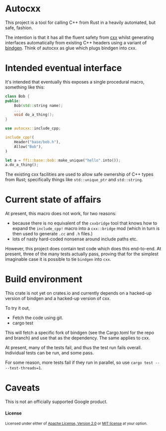 # Autocxx

This project is a tool for calling C++ from Rust in a heavily automated, but safe, fashion.

The intention is that it has all the fluent safety from [cxx](https://github.com/dtolnay/cxx) whilst generating interfaces automatically from existing C++ headers using a variant of [bindgen](https://docs.rs/bindgen/0.54.1/bindgen/). Think of autocxx as glue which plugs bindgen into cxx.

# Intended eventual interface

It's intended that eventually this exposes a single procedural macro, something like this:

```cpp
class Bob {
public:
    Bob(std::string name);
    ...
    void do_a_thing();
}
```

```rust
use autocxx::include_cpp;

include_cpp!(
    Header("base/bob.h"),
    Allow("Bob"),
)

let a = ffi::base::bob::make_unique("hello".into());
a.do_a_thing();
```

The existing cxx facilities are used to allow safe ownership of C++ types from Rust; specifically things like `std::unique_ptr` and `std::string`.

# Current state of affairs

At present, this macro does not work, for two reasons:
*  because there is no equivalent of the `cxxbridge` tool that knows how to expand the `include_cpp!` macro into a `cxx::bridge` mod (which in turn is then used to generate `.cc` and `.h` files.)
* lots of nasty hard-coded nonsense around include paths etc.

However, this project does contain test code which does this end-to-end. At present, three of the many tests actually pass, proving that for the simplest imaginable case it is possible to tie `bindgen` into `cxx`.

# Build environment

This crate is not yet on crates.io and currently depends on a hacked-up version of bindgen
and a hacked-up version of cxx.

To try it out,

* Fetch the code using git.
* cargo test

This will fetch a specific fork of bindgen (see the Cargo.toml for the repo and branch) and use that as the dependency. The same applies to cxx.

At present, many of the tests fail, and thus the test run fails overall. Individual tests can be run, and some pass.

For some reason, more tests fail if they run in parallel, so use `cargo test -- --test-threads=1`.

# Caveats

This is not an officially supported Google product.

#### License

<sup>
Licensed under either of <a href="LICENSE-APACHE">Apache License, Version
2.0</a> or <a href="LICENSE-MIT">MIT license</a> at your option.
</sup>

